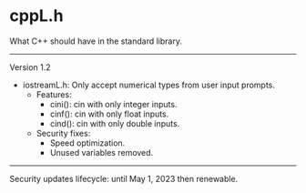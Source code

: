 # cppL.h
What C++ should have in the standard library.

---

Version 1.2
- iostreamL.h: Only accept numerical types from user input prompts.
	- Features:
		- cini(): cin with only integer inputs.
		- cinf(): cin with only float inputs.
		- cind(): cin with only double inputs.
	- Security fixes:
		- Speed optimization.
		- Unused variables removed.


---

Security updates lifecycle: until May 1, 2023 then renewable.
